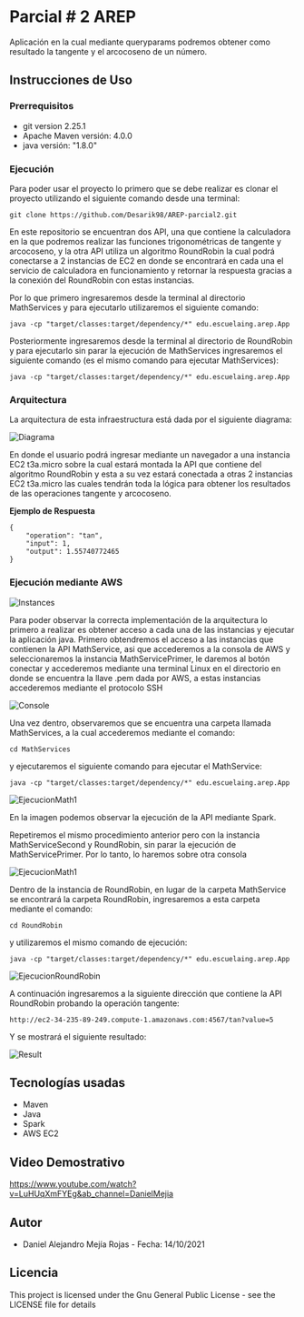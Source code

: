 # Parcial # 2 AREP
Aplicación en la cual mediante queryparams podremos obtener como resultado la tangente y el arcocoseno de un número.
## Instrucciones de Uso

### Prerrequisitos
* git version 2.25.1
* Apache Maven versión: 4.0.0
* java versión: "1.8.0"

### Ejecución
Para poder usar el proyecto lo primero que se debe realizar es clonar el proyecto utilizando el siguiente comando desde una terminal:
```
git clone https://github.com/Desarik98/AREP-parcial2.git
```
En este repositorio se encuentran dos API, una que contiene la calculadora en la que podremos realizar las funciones trigonométricas de tangente y arcocoseno, 
y la otra API utiliza un algoritmo RoundRobin la cual podrá conectarse a 2 instancias de EC2 en donde se encontrará en cada una el servicio de calculadora en funcionamiento 
y retornar la respuesta gracias a la conexión del RoundRobin con estas instancias.

Por lo que primero ingresaremos desde la terminal al directorio MathServices y para ejecutarlo utilizaremos el siguiente comando:
```
java -cp "target/classes:target/dependency/*" edu.escuelaing.arep.App
```

Posteriormente ingresaremos desde la terminal al directorio de RoundRobin y para ejecutarlo sin parar la ejecución de MathServices ingresaremos el siguiente comando (es el mismo comando para ejecutar MathServices):
```
java -cp "target/classes:target/dependency/*" edu.escuelaing.arep.App
```


### Arquitectura
La arquitectura de esta infraestructura está dada por el siguiente diagrama:

![Diagrama](Images/DiagramaArquitectura.png)

En donde el usuario podrá ingresar mediante un navegador a una instancia EC2 t3a.micro sobre la cual estará montada la API que contiene del algoritmo RoundRobin y esta
a su vez estará conectada a otras 2 instancias EC2 t3a.micro las cuales tendrán toda la lógica para obtener los resultados de las operaciones tangente y arcocoseno.

**Ejemplo de Respuesta**

```
{
    "operation": "tan",
    "input": 1,
    "output": 1.55740772465
}
```

### Ejecución mediante AWS

![Instances](Images/Instances.png)

Para poder observar la correcta implementación de la arquitectura lo primero a realizar es obtener acceso a cada una de las instancias y ejecutar la aplicación java.
Primero obtendremos el acceso a las instancias que contienen la API MathService, asi que accederemos a la consola de AWS y seleccionaremos la instancia MathServicePrimer, le daremos 
al botón conectar y accederemos mediante una terminal Linux en el directorio en donde se encuentra la llave .pem dada por AWS, a estas instancias accederemos mediante el protocolo SSH

![Console](Images/Console.png)

Una vez dentro, observaremos que se encuentra una carpeta llamada MathServices, a la cual accederemos mediante el comando:

```
cd MathServices
```

y ejecutaremos el siguiente comando para ejecutar el MathService:

```
java -cp "target/classes:target/dependency/*" edu.escuelaing.arep.App
```
![EjecucionMath1](Images/EjecucionMath.png)

En la imagen podemos observar la ejecución de la API mediante Spark.

Repetiremos el mismo procedimiento anterior pero con la instancia MathServiceSecond y RoundRobin, sin parar la ejecución de MathServicePrimer. Por lo tanto, lo haremos sobre otra consola

![EjecucionMath1](Images/EjecucionMath2.png)

Dentro de la instancia de RoundRobin, en lugar de la carpeta MathService se encontrará la carpeta RoundRobin, ingresaremos a esta carpeta mediante el comando:

```
cd RoundRobin
```

y utilizaremos el mismo comando de ejecución:

```
java -cp "target/classes:target/dependency/*" edu.escuelaing.arep.App
```
![EjecucionRoundRobin](Images/EjecucionRoundRobin.png)

A continuación ingresaremos a la siguiente dirección que contiene la API RoundRobin probando la operación tangente:

```
http://ec2-34-235-89-249.compute-1.amazonaws.com:4567/tan?value=5
```

Y se mostrará el siguiente resultado:

![Result](Images/Result.png)

## Tecnologías usadas
- Maven
- Java
- Spark
- AWS EC2

## Video Demostrativo
https://www.youtube.com/watch?v=LuHUqXmFYEg&ab_channel=DanielMejia

## Autor
- Daniel Alejandro Mejía Rojas - Fecha: 14/10/2021

## Licencia
This project is licensed under the Gnu General Public License - see the LICENSE file for details
